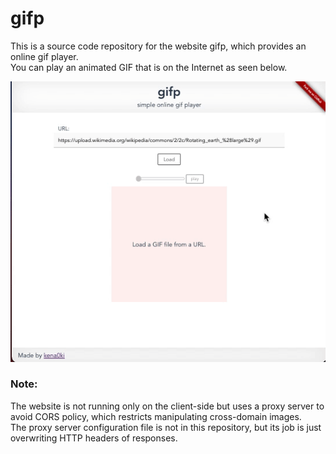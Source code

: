 # gifp

This is a source code repository for the website gifp, which provides an online gif player.  
You can play an animated GIF that is on the Internet as seen below.  

[![demo](demo.gif)](https://gifp.netlify.app)

### Note:
The website is not running only on the client-side but uses a proxy server to avoid CORS policy, which restricts manipulating cross-domain images.  
The proxy server configuration file is not in this repository, but its job is just overwriting HTTP headers of responses.